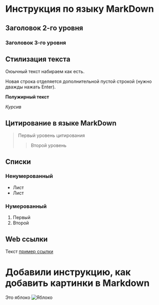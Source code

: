# Инструкция по языку MarkDown

## Заголовок 2-го уровня

### Заголовок 3-го уровня

## Стилизация текста

Оюычный текст набираем как есть.

Новая строка отделяется дополнительной пустой строкой (нужно дважды нажать Enter).

**Полужирный текст**

*Курсив*

## Цитирование в языке MarkDown

> Первый уровень цитирования
>
>> Второй уровень

## Списки

### Ненумерованный
* Лист
* Лист

### Нумерованный
1. Первый
2. Второй 

## Web ссылки

Текст [пример ссылки](http.example.com "Всплывающая подсказка")

# Добавили инструкцию, как добавить картинки в Markdown
Это яблоко
![Яблоко](apple.jpg)